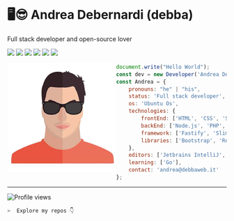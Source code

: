 # 🖥️😎 **Andrea Debernardi (debba)**

Full stack developer and open-source lover

[![](https://img.shields.io/badge/-Facebook-informational?style=for-the-badge&logo=facebook&logoColor=white&color=3b5998)](https://facebook.com/debba20)
[![](https://img.shields.io/badge/-Twitter-informational?style=for-the-badge&logo=twitter&logoColor=white&color=00aced)](https://twitter.com/debba_92)
[![](https://img.shields.io/badge/-Instagram-informational?style=for-the-badge&logo=instagram&logoColor=white&color=C13584)](https://instagram.com/debba_92)
[![](https://img.shields.io/badge/-Linkedin-informational?style=for-the-badge&logo=linkedin&logoColor=white&color=2867B2)](https://linkedin.com/in/andrea-debernardi)
[![](https://img.shields.io/badge/-Telegram-informational?style=for-the-badge&logo=telegram&logoColor=white&color=0088cc)](https://t.me/debba)
[![](https://img.shields.io/badge/-Dev-informational?style=for-the-badge&logo=devto&logoColor=white&color=000000)](https://dev.to/debba)

<img align='left' src="https://raw.githubusercontent.com/debba/debba/main/assets/me.png" height="250px" width="250px">

```js
document.write("Hello World");
const dev = new Developer('Andrea Debernardi');
const Andrea = {
    pronouns: "he" | "his",
    status: 'Full stack developer',
    os: 'Ubuntu Os',
    technologies: {
        frontEnd: ['HTML', 'CSS', 'SASS', 'Javascript', 'Webpack', 'Gulp'],
        backEnd: ['Node.js', 'PHP', 'Python'],
        framework: ['Fastify', 'Slim', 'Angular'],
        libraries: ['Bootstrap', 'React']
    },
    editors: ['Jetbrains IntelliJ', 'Vim'],
    learning: ['Go'],
    contact: 'andrea@debbaweb.it'
};
```

----

![Profile views](https://profile-counter.glitch.me/debba/count.svg)


```zsh
>  Explore my repos 👇
```